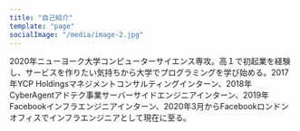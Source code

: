 ```yaml
---
title: "自己紹介"
template: "page"
socialImage: "/media/image-2.jpg"
---
```


2020年ニューヨーク大学コンピューターサイエンス専攻。高１で初起業を経験し、サービスを作りたい気持ちから大学でプログラミングを学び始める。2017年YCP Holdingsマネジメントコンサルティングインターン、2018年CyberAgentアドテク事業サーバーサイドエンジニアインターン、2019年Facebookインフラエンジニアインターン、2020年3月からFacebookロンドンオフィスでインフラエンジニアとして現在に至る。